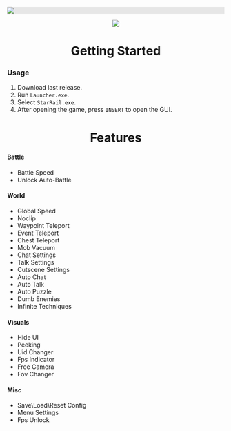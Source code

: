 <p align="center">
  <img style="display: block;-webkit-user-select: none;margin: auto;background-color: hsl(0, 0%, 90%);transition: background-color 300ms;" src="https://i.imgur.com/hfu9LKt.png">
</p>

<p align="center">
 <a href="https://discord.gg/tPKFCs4VbB"><img src="https://img.shields.io/discord/1207191906958975006?label=Discord&logo=discord&style=for-the-badge&color=blue"></a>
</p>

<h1 align="center">Getting Started</h1>

### Usage

1. Download last release.
2. Run `Launcher.exe`.
3. Select `StarRail.exe`.
4. After opening the game, press `INSERT` to open the GUI.

<h1 align="center">Features</h1>

#### Battle

- Battle Speed
- Unlock Auto-Battle

#### World

- Global Speed
- Noclip
- Waypoint Teleport
- Event Teleport
- Chest Teleport
- Mob Vacuum
- Chat Settings
- Talk Settings
- Cutscene Settings
- Auto Chat
- Auto Talk
- Auto Puzzle
- Dumb Enemies
- Infinite Techniques

#### Visuals

- Hide UI
- Peeking
- Uid Changer
- Fps Indicator
- Free Camera
- Fov Changer

#### Misc

- Save\Load\Reset Config
- Menu Settings
- Fps Unlock
